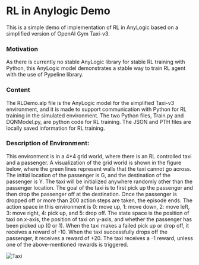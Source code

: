 # RL in Anylogic Demo
This is a simple demo of implementation of RL in AnyLogic based on a simplified version of OpenAI Gym Taxi-v3.

### Motivation
As there is currently no stable AnyLogic library for stable RL training with Python, this AnyLogic model demonstrates a stable way to train RL agent with the use of Pypeline library.

### Content
The RLDemo.alp file is the AnyLogic model for the simplified Taxi-v3 environment, and it is made to support communication with Python for RL training in the simulated environment. The two Python files, Train.py and DQNModel.py, are python code for RL training. The JSON and PTH files are locally saved information for RL training. 

### Description of Environment: 

This environment is in a 4*4 grid world, where there is an RL controlled taxi and a passenger. A visualization of the grid world is shown in the figure below, where the green lines represent walls that the taxi cannot go across. The initial location of the passenger is G, and the destination of the passenger is Y. The taxi will be initialized anywhere randomly other than the passenger location. The goal of the taxi is to first pick up the passenger and then drop the passenger off at the destination. Once the passenger is dropped off or more than 200 action steps are taken, the episode ends. The action space in this environment is 0: move up, 1: move down, 2: move left, 3: move right, 4: pick up, and 5: drop off. The state space is the position of taxi on x-axis, the position of taxi on y-axis, and whether the passenger has been picked up (0 or 1). When the taxi makes a failed pick up or drop off, it receives a reward of -10. When the taxi successfully drops off the passenger, it receives a reward of +20. The taxi receives a -1 reward, unless one of the above-mentioned rewards is triggered.

![Taxi](https://user-images.githubusercontent.com/62451645/218910068-3f825b4b-9513-4739-8627-50d1f6ae583c.png)
